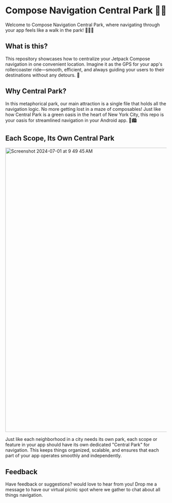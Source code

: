 # Compose Navigation Central Park 🌳🎢


Welcome to Compose Navigation Central Park, where navigating through your app feels like a walk in the park! 🚶‍♂️🚀

## What is this?

This repository showcases how to centralize your Jetpack Compose navigation in one convenient location. Imagine it as the GPS for your app's rollercoaster ride—smooth, efficient, and always guiding your users to their destinations without any detours. 🎢

## Why Central Park?

In this metaphorical park, our main attraction is a single file that holds all the navigation logic. No more getting lost in a maze of composables! Just like how Central Park is a green oasis in the heart of New York City, this repo is your oasis for streamlined navigation in your Android app. 🌳🏙️

## Each Scope, Its Own Central Park

<img width="886" alt="Screenshot 2024-07-01 at 9 49 45 AM" src="https://github.com/qamarelsafadi/NavigationExample/assets/30949634/d3729044-9614-451e-89ef-30ffba1c55ed">

Just like each neighborhood in a city needs its own park, each scope or feature in your app should have its own dedicated "Central Park" for navigation. This keeps things organized, scalable, and ensures that each part of your app operates smoothly and independently.

## Feedback

Have feedback or suggestions? would love to hear from you! Drop me a message to have our virtual picnic spot where we gather to chat about all things navigation.
